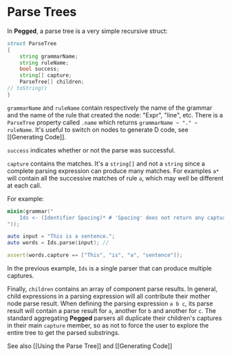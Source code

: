 Parse Trees
===========

In **Pegged**, a parse tree is a very simple recursive struct:

```d
struct ParseTree
{
    string grammarName;
    string ruleName;
    bool success;
    string[] capture;
    ParseTree[] children;
// toString()
}
```

`grammarName` and `ruleName` contain respectively the name of the grammar and the name of the rule that created the node: "Expr", "line", etc. There is a `ParseTree` property called `.name` which returns `grammarName ~ "." ~ ruleName`. It's useful to switch on nodes to generate D code, see [[Generating Code]].

`success` indicates whether or not the parse was successful.

`capture` contains the matches. It's a `string[]` and not a `string` since a complete parsing expression can produce many matches. For examples `a*` will contain all the successive matches of rule `a`, which may well be different at each call.

For example:

```d
mixin(grammar("
    Ids <- (Identifier Spacing)* # 'Spacing' does not return any capture
"));

auto input = "This is a sentence.";
auto words = Ids.parse(input); // 

assert(words.capture == ["This", "is", "a", "sentence"]);
```

In the previous example, `Ids` is a single parser that can produce multiple captures.

Finally, `children` contains an array of component parse results. In general, child expressions in a parsing expression will all contribute their mother node parse result. When defining the parsing expression `a b c`, its parse result will contain a parse result for `a`, another for `b` and another for `c`. The standard aggregating **Pegged** parsers all duplicate their children's captures in their main `capture` member, so as not to force the user to explore the entire tree to get the parsed substrings.

See also [[Using the Parse Tree]] and [[Generating Code]]
